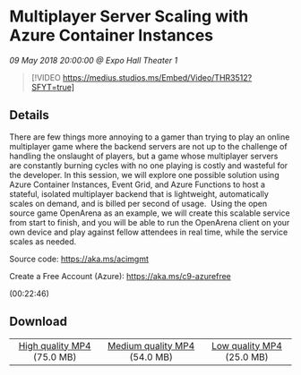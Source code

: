# Multiplayer Server Scaling with Azure Container Instances

*09 May 2018 20:00:00 @ Expo Hall Theater 1*

> [!VIDEO https://medius.studios.ms/Embed/Video/THR3512?SFYT=true]

## Details

<p>There are few things more annoying to a gamer than trying to play an online multiplayer game where the backend servers are not up to the challenge of handling the onslaught of players, but a game whose multiplayer servers are constantly burning cycles with no one playing is costly and wasteful for the developer. In this session, we will explore one possible solution using Azure Container Instances, Event Grid, and Azure Functions to host a stateful, isolated multiplayer backend that is lightweight, automatically scales on demand, and is billed per second of usage. &nbsp;Using the open source game OpenArena as an example, we will create this scalable service from start to finish, and you will be able to run the OpenArena client on your own device and play against fellow attendees in real time, while the service scales as needed.</p><p>Source code: <a href="https://aka.ms/acimgmt">https://aka.ms/acimgmt</a></p><p>Create a Free Account (Azure): <a href="https://aka.ms/c9-azurefree">https://aka.ms/c9-azurefree</a></p> (00:22:46)

## Download

||||
|:--:|:----:|:-:|
|[High quality MP4](https://sec.ch9.ms/ch9/906f/3c038be5-2cbd-47c6-87e7-bb346460906f/THR3512_high.mp4) (75.0 MB)|[Medium quality MP4](https://sec.ch9.ms/ch9/906f/3c038be5-2cbd-47c6-87e7-bb346460906f/THR3512_mid.mp4) (54.0 MB)|[Low quality MP4](https://sec.ch9.ms/ch9/906f/3c038be5-2cbd-47c6-87e7-bb346460906f/THR3512.mp4) (25.0 MB)|